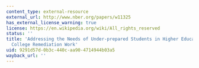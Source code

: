 ```yaml
---
content_type: external-resource
external_url: http://www.nber.org/papers/w11325
has_external_license_warning: true
license: https://en.wikipedia.org/wiki/All_rights_reserved
status: ''
title: 'Addressing the Needs of Under-prepared Students in Higher Education: Does
  College Remediation Work'
uid: 9291d57d-0b3c-440c-aa90-4714944b03a5
wayback_url: ''
---
```

